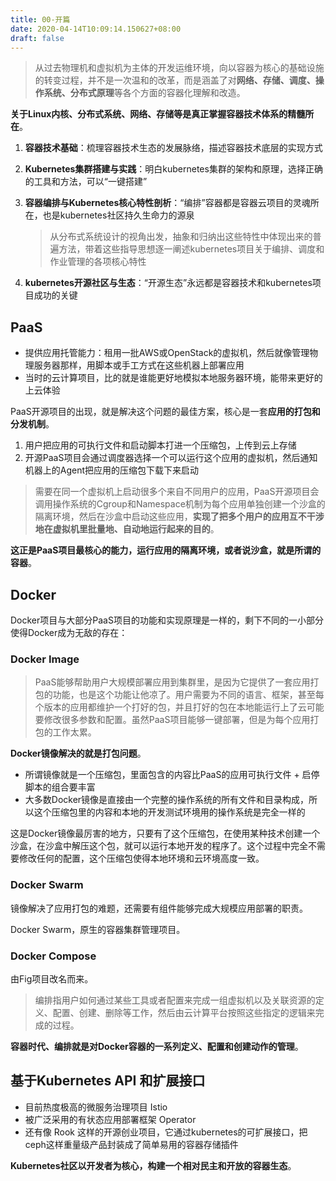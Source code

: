 ```yaml
---
title: 00-开篇
date: 2020-04-14T10:09:14.150627+08:00
draft: false
---
```


> 从过去物理机和虚拟机为主体的开发运维环境，向以容器为核心的基础设施的转变过程，并不是一次温和的改革，而是涵盖了对**网络、存储、调度、操作系统、分布式原理**等各个方面的容器化理解和改造。

**关于Linux内核、分布式系统、网络、存储等是真正掌握容器技术体系的精髓所在**。

1. **容器技术基础**：梳理容器技术生态的发展脉络，描述容器技术底层的实现方式
2. **Kubernetes集群搭建与实践**：明白kubernetes集群的架构和原理，选择正确的工具和方法，可以“一键搭建”
3. **容器编排与Kubernetes核心特性剖析**：“编排”容器都是容器云项目的灵魂所在，也是kubernetes社区持久生命力的源泉

    > 从分布式系统设计的视角出发，抽象和归纳出这些特性中体现出来的普遍方法，带着这些指导思想逐一阐述kubernetes项目关于编排、调度和作业管理的各项核心特性

4. **kubernetes开源社区与生态**：“开源生态”永远都是容器技术和kubernetes项目成功的关键

## PaaS

- 提供应用托管能力：租用一批AWS或OpenStack的虚拟机，然后就像管理物理服务器那样，用脚本或手工方式在这些机器上部署应用
- 当时的云计算项目，比的就是谁能更好地模拟本地服务器环境，能带来更好的上云体验

PaaS开源项目的出现，就是解决这个问题的最佳方案，核心是一套**应用的打包和分发机制**。

1. 用户把应用的可执行文件和启动脚本打进一个压缩包，上传到云上存储
2. 开源PaaS项目会通过调度器选择一个可以运行这个应用的虚拟机，然后通知机器上的Agent把应用的压缩包下载下来启动

> 需要在同一个虚拟机上启动很多个来自不同用户的应用，PaaS开源项目会调用操作系统的Cgroup和Namespace机制为每个应用单独创建一个沙盒的隔离环境，然后在沙盒中启动这些应用，**实现了把多个用户的应用互不干涉地在虚拟机里批量地、自动地运行起来的目的**。

**这正是PaaS项目最核心的能力，运行应用的隔离环境，或者说沙盒，就是所谓的容器**。

## Docker

Docker项目与大部分PaaS项目的功能和实现原理是一样的，剩下不同的一小部分使得Docker成为无敌的存在：

### Docker Image

> PaaS能够帮助用户大规模部署应用到集群里，是因为它提供了一套应用打包的功能，也是这个功能让他凉了。用户需要为不同的语言、框架，甚至每个版本的应用都维护一个打好的包，并且打好的包在本地能运行上了云可能要修改很多参数和配置。虽然PaaS项目能够一键部署，但是为每个应用打包的工作太累。

**Docker镜像解决的就是打包问题**。

- 所谓镜像就是一个压缩包，里面包含的内容比PaaS的应用可执行文件 + 启停脚本的组合要丰富
- 大多数Docker镜像是直接由一个完整的操作系统的所有文件和目录构成，所以这个压缩包里的内容和本地的开发测试环境用的操作系统是完全一样的

这是Docker镜像最厉害的地方，只要有了这个压缩包，在使用某种技术创建一个沙盒，在沙盒中解压这个包，就可以运行本地开发的程序了。这个过程中完全不需要修改任何的配置，这个压缩包使得本地环境和云环境高度一致。

### Docker Swarm

镜像解决了应用打包的难题，还需要有组件能够完成大规模应用部署的职责。

Docker Swarm，原生的容器集群管理项目。

### Docker Compose

由Fig项目改名而来。

> 编排指用户如何通过某些工具或者配置来完成一组虚拟机以及关联资源的定义、配置、创建、删除等工作，然后由云计算平台按照这些指定的逻辑来完成的过程。

**容器时代、编排就是对Docker容器的一系列定义、配置和创建动作的管理**。

## 基于Kubernetes API 和扩展接口

- 目前热度极高的微服务治理项目 Istio
- 被广泛采用的有状态应用部署框架 Operator
- 还有像 Rook 这样的开源创业项目，它通过kubernetes的可扩展接口，把ceph这样重量级产品封装成了简单易用的容器存储插件

**Kubernetes社区以开发者为核心，构建一个相对民主和开放的容器生态**。
